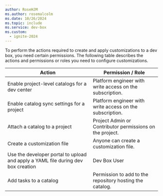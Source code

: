 ```yaml
---
author: RoseHJM
ms.author: rosemalcolm
ms.date: 10/26/2024
ms.topic: include
ms.service: dev-box
ms.custom:
  - ignite-2024
---
```


To perform the actions required to create and apply customizations to a dev box, you need certain permissions. The following table describes the actions and permissions or roles you need to configure customizations.

| Action | Permission / Role |
| --- | --- |
| Enable project-level catalogs for a dev center | Platform engineer with write access on the subscription. |
| Enable catalog sync settings for a project | Platform engineer with write access on the subscription. |
| Attach a catalog to a project | Project Admin or Contributor permissions on the project. |
| Create a customization file | Anyone can create a customization file. |
| Use the developer portal to upload and apply a YAML file during dev box creation | Dev Box User |
| Add tasks to a catalog | Permission to add to the repository hosting the catalog. |
